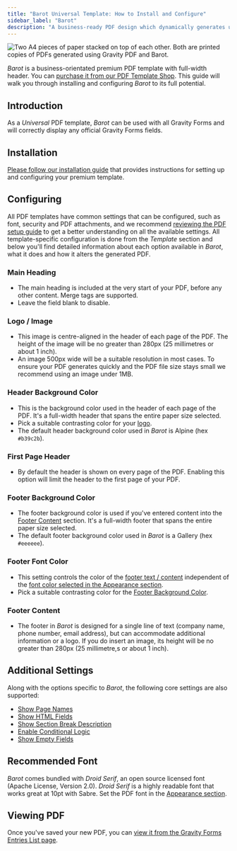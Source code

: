 ```yaml
---
title: "Barot Universal Template: How to Install and Configure"
sidebar_label: "Barot"
description: "A business-ready PDF design which dynamically generates using Gravity Forms data using Gravity PDF."
---
```


![Two A4 pieces of paper stacked on top of each other. Both are printed copies of PDFs generated using Gravity PDF and Barot.](https://resources.gravitypdf.com/uploads/2017/06/cover-image-v2-12.jpg)

*Barot* is a business-orientated premium PDF template with full-width header. You can [purchase it from our PDF Template Shop](https://gravitypdf.com/shop/barot/). This guide will walk you through installing and configuring *Barot* to its full potential.

## Introduction

As a *Universal* PDF template, *Barot* can be used with all Gravity Forms and will correctly display any official Gravity Forms fields.

## Installation

[Please follow our installation guide](installing-upgrading-premium-templates.md) that provides instructions for setting up and configuring your premium template.

## Configuring

All PDF templates have common settings that can be configured, such as font, security and PDF attachments, and we recommend [reviewing the PDF setup guide](../users/setup-pdf.md) to get a better understanding on all the available settings. All template-specific configuration is done from the *Template* section and below you'll find detailed information about each option available in *Barot*, what it does and how it alters the generated PDF.

### Main Heading
* The main heading is included at the very start of your PDF, before any other content. Merge tags are supported.
* Leave the field blank to disable.

### Logo / Image
* This image is centre-aligned in the header of each page of the PDF. The height of the image will be no greater than 280px (25 millimetres or about 1 inch).
* An image 500px wide will be a suitable resolution in most cases. To ensure your PDF generates quickly and the PDF file size stays small we recommend using an image under 1MB.

### Header Background Color
* This is the background color used in the header of each page of the PDF. It's a full-width header that spans the entire paper size selected.
* Pick a suitable contrasting color for your [logo](#logo).
* The default header background color used in *Barot* is Alpine (hex `#b39c2b`).

### First Page Header
* By default the header is shown on every page of the PDF. Enabling this option will limit the header to the first page of your PDF.

### Footer Background Color
* The footer background color is used if you've entered content into the [Footer Content](#footer-content) section. It's a full-width footer that spans the entire paper size selected.
* The default footer background color used in *Barot* is a Gallery (hex `#eeeeee`).

### Footer Font Color
* This setting controls the color of the [footer text / content](#footer-content) independent of the [font color selected in the Appearance section](../users/setup-pdf.md#font-colour).
* Pick a suitable contrasting color for the [Footer Background Color](#footer-background-color).

### Footer Content
* The footer in *Barot* is designed for a single line of text (company name, phone number, email address), but can accommodate additional information or a logo. If you do insert an image, its height will be no greater than 280px (25 millimetre,s or about 1 inch).

## Additional Settings

Along with the options specific to *Barot*, the following core settings are also supported:

-   [Show Page Names](../users/setup-pdf.md#show-page-names)
-   [Show HTML Fields](../users/setup-pdf.md#show-html-fields)
-   [Show Section Break Description](../users/setup-pdf.md#show-section-break-description)
-   [Enable Conditional Logic](../users/setup-pdf.md#enable-conditional-logic)
-   [Show Empty Fields](../users/setup-pdf.md#show-empty-fields)

## Recommended Font

*Barot* comes bundled with *Droid Serif*, an open source licensed font (Apache License, Version 2.0). *Droid Serif* is a highly readable font that works great at 10pt with Sabre. Set the PDF font in the [Appearance section](../users/setup-pdf.md#appearance-section).

## Viewing PDF

Once you've saved your new PDF, you can [view it from the Gravity Forms Entries List page](../users/viewing-pdfs.md).
